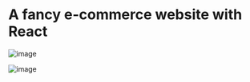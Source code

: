 # A fancy e-commerce website with React
![image](https://github.com/reol224/Migma/assets/27915379/909107ac-12db-4855-a0de-abd83dc9e0ef)

![image](https://github.com/reol224/Migma/assets/27915379/85a4c03b-b49b-4c84-a499-b28a5ac2ce99)


